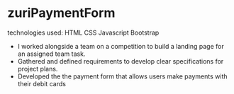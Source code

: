 # zuriPaymentForm

technologies used: 
HTML
CSS
Javascript
Bootstrap

- I worked alongside a team on a competition to build a landing
page for an assigned team task.
- Gathered and defined requirements to develop clear specifications for project plans.
- Developed the the payment form that allows users make payments with their debit cards
